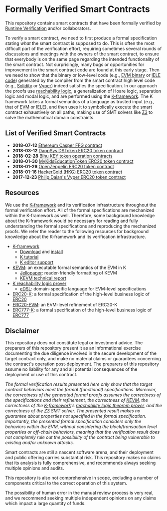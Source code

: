 # Formally Verified Smart Contracts

This repository contains smart contracts that have been formally verified by
[Runtime Verification](http://runtimeverification.com) and/or collaborators.

To verify a smart contract, we need to first produce a formal specification
stating *what* the smart contract is supposed to do.
This is often the most difficult part of the verification effort, requiring
sometimes several rounds of discussions and meetings with the owners of the
smart contract, to ensure that everybody is on the same page regarding the
intended functionality of the smart contract.
Not surprisingly, many bugs or opportunities for improvement in the smart
contract code are found at this early stage.
Then we need to show that the binary or low-level code
(e.g., [EVM binary][KEVM] or [IELE code][IELE]) generated
by the compiler from the smart contract high level code
(e.g., [Solidity] or [Vyper]) indeed satisfies the specification.
In our approach the proofs use [reachability logic],
a generalization of Hoare logic, separation logic and modal logic, and are
performed using the [K-framework].
The K framework takes a formal semantics of a language as trusted input
(e.g., that of [EVM][KEVM] or [IELE]), and then uses
it to symbolically execute the smart contract exhaustively on all paths,
making use of SMT solvers like [Z3] to solve the mathematical domain constraints.

<!--
* **2018-??-??** Casper - Ethereum Foundation
* **2018-??-??** Fabian Vogelsteller's ICO contract and ICO schema
-->

## List of Verified Smart Contracts

* **2018-07-12** [Ethereum Casper FFG contract](/casper/README.md)
* **2018-03-12** [DappSys DSToken ERC20 token contract](/erc20/ds-token/README.md)
* **2018-02-28** [Bihu KEY token operation contracts](/bihu/README.md)
* **2018-01-30** [MyKidsEducationToken ERC20 token contract](/erc20/hobby/README.md)
* **2018-01-26** [OpenZeppelin ERC20 token contract](/erc20/zeppelin/README.md)
* **2018-01-16** [HackerGold (HKG) ERC20 token contract](/erc20/hkg/README.md)
* **2017-12-23** [Philip Daian's Vyper ERC20 token contract](/erc20/vyper/README.md)

## Resources

We use the [K-framework] and its verification infrastructure throughout the formal verification effort.
All of the formal specifications are mechanized within the K-framework as well.
Therefore, some background knowledge about the K-framework would be necessary for reading and fully understanding the formal specifications and reproducing the mechanized proofs.
We refer the reader to the following resources for background knowledge about the K-framework and its verification infrastructure.

* [K-framework]
  * [Download] and [install]
  * [K tutorial]
  * [K editor support]
* [KEVM]: an executable formal semantics of the EVM in K
  * [Jellopaper]: reader-friendly formatting of KEVM
  * [KEVM technical report]
* [K reachability logic prover]
  * [eDSL]: domain-specific language for EVM-level specifications
* [ERC20-K]: a formal specification of the high-level business logic of [ERC20]
* [ERC20-EVM]: an EVM-level refinement of ERC20-K
* [ERC777-K]: a formal specification of the high-level business logic of [ERC777]

## Disclaimer

This repository does not constitute legal or investment advice. The preparers of this repository present it as an informational exercise documenting the due diligence involved in the secure development of the target contract only, and make no material claims or guarantees concerning the contract's operation post-deployment. The preparers of this repository assume no liability for any and all potential consequences of the deployment or use of this contract.

*The formal verification results presented here only show that the target contract behaviors meet the formal (functional) specifications. Moreover, the correctness of the generated formal proofs assumes the correctness of the specifications and their refinement, the correctness of [KEVM], the correctness of the [K-framework]'s [reachability logic theorem prover], and the correctness of the [Z3] SMT solver. The presented result makes no guarantee about properties not specified in the formal specification. Importantly, the presented formal specification considers only the behaviors within the EVM, without considering the block/transaction level properties or off-chain behaviors, meaning that the verification result does not completely rule out the possibility of the contract being vulnerable to existing and/or unknown attacks.*

Smart contracts are still a nascent software arena, and their deployment and public offering carries substantial risk. This repository makes no claims that its analysis is fully comprehensive, and recommends always seeking multiple opinions and audits.

This repository is also not comprehensive in scope, excluding a number of components critical to the correct operation of this system.

The possibility of human error in the manual review process is very real, and we recommend seeking multiple independent opinions on any claims which impact a large quantity of funds.


[KEVM]: <https://github.com/kframework/evm-semantics>
[K-framework]: <http://www.kframework.org>
[reachability logic theorem prover]: <http://fsl.cs.illinois.edu/index.php/Semantics-Based_Program_Verifiers_for_All_Languages>
[K reachability logic prover]: <http://fsl.cs.illinois.edu/index.php/Semantics-Based_Program_Verifiers_for_All_Languages>
[Download]: <https://github.com/kframework/k5/releases>
[install]: <https://github.com/kframework/k5/blob/master/README.md>
[K tutorial]: <https://github.com/kframework/k5/tree/master/k-distribution/tutorial>
[K editor support]: <https://github.com/kframework/k-editor-support>
[Jellopaper]: <https://jellopaper.org/>
[KEVM technical report]: <https://www.ideals.illinois.edu/handle/2142/97207>
[Z3]: <https://github.com/Z3Prover/z3>
[eDSL]: </resources/edsl.md>
[ERC20]: <https://github.com/ethereum/EIPs/blob/master/EIPS/eip-20.md>
[ERC20-K]: <https://github.com/runtimeverification/erc20-semantics>
[ERC20-EVM]: </resources/erc20-evm.md>
[ERC777]: <https://github.com/ethereum/eips/issues/777>

[IELE]: <https://github.com/runtimeverification/iele-semantics>
[Solidity]: <https://solidity.readthedocs.io/en/develop/>
[Vyper]: <https://github.com/ethereum/vyper>
[reachability logic]: <http://fsl.cs.illinois.edu/index.php/Reachability_Logic>
[ERC777-K]: <https://github.com/runtimeverification/erc777-semantics>
